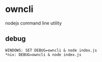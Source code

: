 # owncli
nodejs command line utility

## debug
    WINDOWS: SET DEBUG=owncli & node index.js
    *nix: DEBUG=owncli & node index.js
